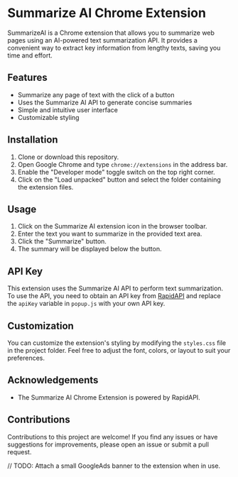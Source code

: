 # Summarize AI Chrome Extension

SummarizeAI is a Chrome extension that allows you to summarize web pages using an AI-powered text summarization API. It provides a convenient way to extract key information from lengthy texts, saving you time and effort.

## Features
 
- Summarize any page of text with the click of a button
- Uses the Summarize AI API to generate concise summaries
- Simple and intuitive user interface
- Customizable styling

## Installation

1. Clone or download this repository.
2. Open Google Chrome and type `chrome://extensions` in the address bar.
3. Enable the "Developer mode" toggle switch on the top right corner.
4. Click on the "Load unpacked" button and select the folder containing the extension files.

## Usage

1. Click on the Summarize AI extension icon in the browser toolbar.
2. Enter the text you want to summarize in the provided text area.
3. Click the "Summarize" button.
4. The summary will be displayed below the button.

## API Key

This extension uses the Summarize AI API to perform text summarization. To use the API, you need to obtain an API key from [RapidAPI](https://rapidapi.com/) and replace the `apiKey` variable in `popup.js` with your own API key.

## Customization

You can customize the extension's styling by modifying the `styles.css` file in the project folder. Feel free to adjust the font, colors, or layout to suit your preferences.

## Acknowledgements

- The Summarize AI Chrome Extension is powered by RapidAPI.

## Contributions

Contributions to this project are welcome! If you find any issues or have suggestions for improvements, please open an issue or submit a pull request.

// TODO: Attach a small GoogleAds banner to the extension when in use.
